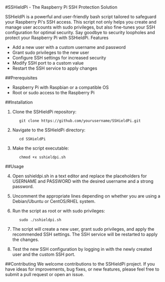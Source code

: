 #SSHieldPi - The Raspberry Pi SSH Protection Solution

SSHieldPi is a powerful and user-friendly bash script tailored to safeguard your Raspberry Pi's SSH access. This script not only helps you create and manage user accounts with sudo privileges, but also fine-tunes your SSH configuration for optimal security. Say goodbye to security loopholes and protect your Raspberry Pi with SSHieldPi.
Features

- Add a new user with a custom username and password
- Grant sudo privileges to the new user
- Configure SSH settings for increased security
- Modify SSH port to a custom value
- Restart the SSH service to apply changes

##Prerequisites

- Raspberry Pi with Raspbian or a compatible OS
- Root or sudo access to the Raspberry Pi

##Installation

1. Clone the SSHieldPi repository:

          git clone https://github.com/yourusername/SSHieldPi.git

2. Navigate to the SSHieldPi directory:

          cd SSHieldPi

3. Make the script executable:

          chmod +x sshieldpi.sh
          
##Usage

4. Open sshieldpi.sh in a text editor and replace the placeholders for USERNAME and PASSWORD with the desired username and a strong password.
5. Uncomment the appropriate lines depending on whether you are using a Debian/Ubuntu or CentOS/RHEL system.
6. Run the script as root or with sudo privileges:

          sudo ./sshieldpi.sh

7. The script will create a new user, grant sudo privileges, and apply the recommended SSH settings. The SSH service will be restarted to apply the changes.
8. Test the new SSH configuration by logging in with the newly created user and the custom SSH port.

##Contributing
We welcome contributions to the SSHieldPi project. If you have ideas for improvements, bug fixes, or new features, please feel free to submit a pull request or open an issue.

            
